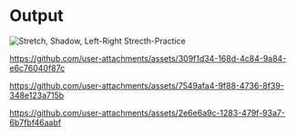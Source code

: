 #  Output

![Stretch, Shadow, Left-Right Strecth-Practice](https://github.com/user-attachments/assets/cb17b1de-b369-4088-be05-e8e7a60e8374)



https://github.com/user-attachments/assets/309f1d34-168d-4c84-9a84-e6c76040f87c



https://github.com/user-attachments/assets/7549afa4-9f88-4736-8f39-348e123a715b



https://github.com/user-attachments/assets/2e6e6a9c-1283-479f-93a7-6b7fbf46aabf

